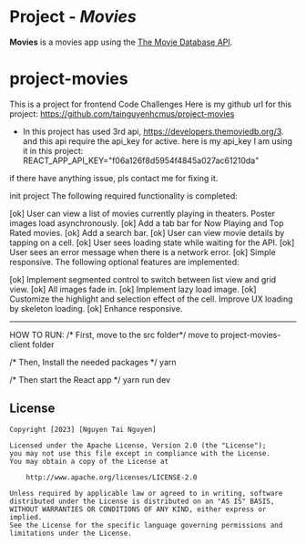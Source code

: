 # Project - *Movies*

**Movies** is a movies app using the [The Movie Database API](https://developers.themoviedb.org/3).
# project-movies
This is a project for frontend Code Challenges
Here is my github url for this project: 
https://github.com/tainguyenhcmus/project-movies

- In this project has used 3rd api, https://developers.themoviedb.org/3.
and this api require the api_key for active.
here is my api_key I am using it in this project: 
REACT_APP_API_KEY="f06a126f8d5954f4845a027ac61210da"

if there have anything issue, pls contact me for fixing it.



init project
The following required functionality is completed:

[ok] User can view a list of movies currently playing in theaters. Poster images load asynchronously.
[ok] Add a tab bar for Now Playing and Top Rated movies.
[ok] Add a search bar.
[ok] User can view movie details by tapping on a cell.
[ok] User sees loading state while waiting for the API.
[ok] User sees an error message when there is a network error.
[ok] Simple responsive.
The following optional features are implemented:

[ok] Implement segmented control to switch between list view and grid view.
[ok] All images fade in.
[ok] Implement lazy load image.
[ok] Customize the highlight and selection effect of the cell.
 Improve UX loading by skeleton loading.
[ok] Enhance responsive.


--------
HOW TO RUN:
/* First, move to the src folder*/
move to project-movies-client folder

/* Then, Install the needed packages */
yarn

/* Then start the React app */
yarn run dev


## License

    Copyright [2023] [Nguyen Tai Nguyen]

    Licensed under the Apache License, Version 2.0 (the "License");
    you may not use this file except in compliance with the License.
    You may obtain a copy of the License at

        http://www.apache.org/licenses/LICENSE-2.0

    Unless required by applicable law or agreed to in writing, software
    distributed under the License is distributed on an "AS IS" BASIS,
    WITHOUT WARRANTIES OR CONDITIONS OF ANY KIND, either express or implied.
    See the License for the specific language governing permissions and
    limitations under the License.